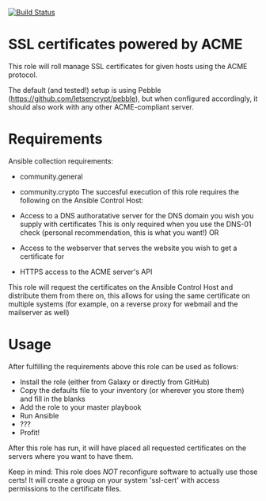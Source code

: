 [![Build Status](https://drone.element-networks.nl/api/badges/Element-Networks/ansible-role-acme_ssl/status.svg)](https://drone.element-networks.nl/Element-Networks/ansible-role-acme_ssl)

# SSL certificates powered by ACME
This role will roll manage SSL certificates for given hosts using the ACME
protocol.

The default (and tested!) setup is using Pebble (https://github.com/letsencrypt/pebble), but when configured
accordingly, it should also work with any other ACME-compliant server.

# Requirements
Ansible collection requirements:
* community.general
* community.crypto
The succesful execution of this role requires the following on the Ansible Control Host:

* Access to a DNS authoratative server for the DNS domain you wish you supply with certificates
  This is only required when you use the DNS-01 check (personal recommendation, this is what you want!)
 OR
* Access to the webserver that serves the website you wish to get a certificate for
* HTTPS access to the ACME server's API

This role will request the certificates on the Ansible Control Host and distribute them from there on, this allows for using the same certificate on multiple systems (for example, on a reverse proxy for webmail and the mailserver as well)

# Usage
After fulfilling the requirements above this role can be used as follows:

* Install the role (either from Galaxy or directly from GitHub)
* Copy the defaults file to your inventory (or wherever you store them) and
  fill in the blanks
* Add the role to your master playbook
* Run Ansible
* ???
* Profit!

After this role has run, it will have placed all requested certificates on the servers where you want to have them.

Keep in mind: This role does *NOT* reconfigure software to actually use those certs! It will create a group on your system 'ssl-cert' with access permissions to the certificate files.

